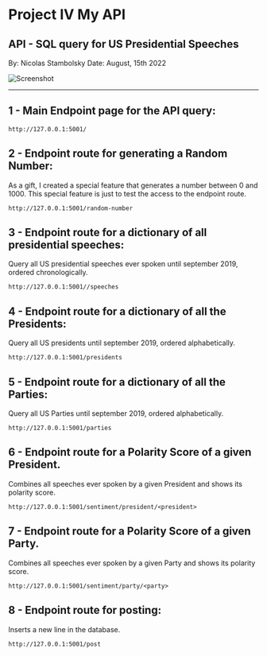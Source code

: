 # Project IV My API
## API - SQL query for US Presidential Speeches

By: Nicolas Stambolsky
Date: August, 15th 2022

![Screenshot](https://github.com/nico-stan/Project-IV/blob/main/images/waving_eagle.gif)
________________________________________________

## 1 - Main Endpoint page for the API query:
    http://127.0.0.1:5001/


## 2 - Endpoint route for generating a Random Number:
As a gift, I created a special feature that generates a number between 0 and 1000.
This special feature is just to test the access to the endpoint route.

    http://127.0.0.1:5001/random-number 

## 3 - Endpoint route for a dictionary of all presidential speeches:
Query all US presidential speeches ever spoken until september 2019, ordered chronologically.

    http://127.0.0.1:5001//speeches
    
## 4 - Endpoint route for a dictionary of all the Presidents:
Query all US presidents until september 2019, ordered alphabetically.

    http://127.0.0.1:5001/presidents
    
## 5 - Endpoint route for a dictionary of all the Parties:
Query all US Parties until september 2019, ordered alphabetically.

    http://127.0.0.1:5001/parties
    
## 6 - Endpoint route for a Polarity Score of a given President.
Combines all speeches ever spoken by a given President and shows its polarity score.

    http://127.0.0.1:5001/sentiment/president/<president>
  
## 7 - Endpoint route for a Polarity Score of a given Party.
Combines all speeches ever spoken by a given Party and shows its polarity score.

    http://127.0.0.1:5001/sentiment/party/<party>
    
## 8 - Endpoint route for posting:
Inserts a new line in the database.
 
    http://127.0.0.1:5001/post
